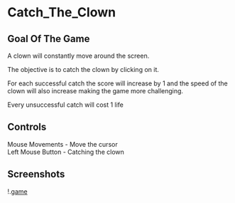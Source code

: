 # Catch_The_Clown

## Goal Of The Game
A clown will constantly move around the screen.

The objective is to catch the clown by clicking on it.

For each successful catch the score will increase by 1 and the speed of the clown will also increase making the game more challenging.

Every unsuccessful catch will cost 1 life 

## Controls

Mouse Movements - Move the cursor  
Left Mouse Button - Catching the clown

## Screenshots
!.[game](https://raw.githubusercontent.com/99ashu/Catch_The_Clown/main/screenshots/Screenshot%202023-04-08%20144348.png)
